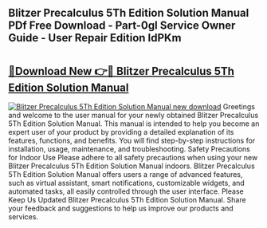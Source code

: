 ## Blitzer Precalculus 5Th Edition Solution Manual PDf Free Download - Part-0gl Service Owner Guide - User Repair Edition IdPKm

# <h2><a href="http://bc44333.oget.top/?id=Blitzer+Precalculus+5Th+Edition+Solution+Manual">🔗Download New 👉🔴 Blitzer Precalculus 5Th Edition Solution Manual</a></h2>

[![Blitzer Precalculus 5Th Edition Solution Manual new download](https://i.imgur.com/5g1atiW.png)](http://bc44333.oget.top/?id=Blitzer+Precalculus+5Th+Edition+Solution+Manual)
Greetings and welcome to the user manual for your newly obtained Blitzer Precalculus 5Th Edition Solution Manual. This manual is intended to help you become an expert user of your product by providing a detailed explanation of its features, functions, and benefits. You will find step-by-step instructions for installation, usage, maintenance, and troubleshooting. Safety Precautions for Indoor Use Please adhere to all safety precautions when using your new Blitzer Precalculus 5Th Edition Solution Manual indoors. Blitzer Precalculus 5Th Edition Solution Manual offers users a range of advanced features, such as virtual assistant, smart notifications, customizable widgets, and automated tasks, all easily controlled through the user interface. Please Keep Us Updated Blitzer Precalculus 5Th Edition Solution Manual. Share your feedback and suggestions to help us improve our products and services.
